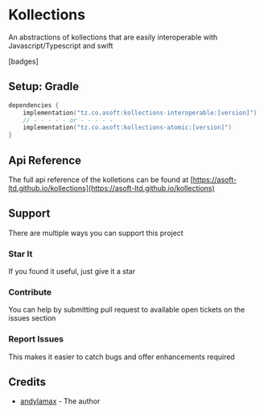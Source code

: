# Kollections

An abstractions of kollections that are easily interoperable with Javascript/Typescript and swift

[badges]

## Setup: Gradle

```kotlin
dependencies {
    implementation("tz.co.asoft:kollections-interoperable:[version]")
    // - - - - - or - - - - - 
    implementation("tz.co.asoft:kollections-atomic:[version]")
}
```

[//]: # ([inject]&#40;../core/src/commonTest/kotlin/samples/CustomAssertionsTest.kt&#41;)

## Api Reference
The full api reference of the kolletions can be found at [https://asoft-ltd.github.io/kollections](https://asoft-ltd.github.io/kollections)


## Support

There are multiple ways you can support this project

### Star It

If you found it useful, just give it a star

### Contribute

You can help by submitting pull request to available open tickets on the issues section

### Report Issues

This makes it easier to catch bugs and offer enhancements required

## Credits

- [andylamax](https://github.com/andylamax) - The author